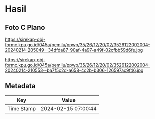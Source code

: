 # Hasil

## Foto C Plano

https://sirekap-obj-formc.kpu.go.id/045a/pemilu/ppwp/35/26/12/20/02/3526122002004-20240214-205049--34dfda87-90af-4a97-a49f-02cfbb59d6fe.jpg

https://sirekap-obj-formc.kpu.go.id/045a/pemilu/ppwp/35/26/12/20/02/3526122002004-20240214-210553--ba7f5c2d-a658-4c2b-b306-126597ac9f46.jpg


## Metadata

| Key        | Value               |
| ---------- | ------------------- |
| Time Stamp | 2024-02-15 07:00:44 |




